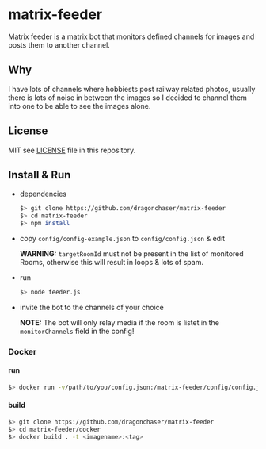 # matrix-feeder

Matrix feeder is a matrix bot that monitors defined channels for images and posts them to another channel.

## Why

I have lots of channels where hobbiests post railway related photos, usually there is lots of noise in between the images so I decided to channel them into one to be able to see the images alone.

## License

MIT see [LICENSE](https://github.com/dragonchaser/matrix-feeder/blob/master/LICENSE) file in this repository.

## Install & Run

- dependencies

  ```bash
  $> git clone https://github.com/dragonchaser/matrix-feeder
  $> cd matrix-feeder
  $> npm install
- copy `config/config-example.json` to `config/config.json` & edit

  **WARNING:** `targetRoomId` must not be present in the list of monitored Rooms, otherwise this will result in loops & lots of spam.

- run

  ```bash
  $> node feeder.js
  ```

- invite the bot to the channels of your choice

  **NOTE:** The bot will only relay media if the room is listet in the `monitorChannels` field in the config!

### Docker

#### run

  ```bash
  $> docker run -v/path/to/you/config.json:/matrix-feeder/config/config.json dragonchaser/matrix-feeder:latest
  ```

#### build

  ```bash
  $> git clone https://github.com/dragonchaser/matrix-feeder
  $> cd matrix-feeder/docker
  $> docker build . -t <imagename>:<tag>
  ```
